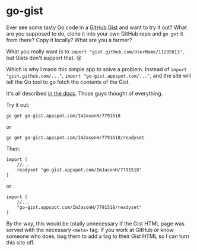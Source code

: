 go-gist
=======

Ever see some tasty Go code in a [GitHub Gist][1] and want to try it out? What are you supposed to do, clone it into your own GitHub repo and `go get` it from there? Copy it locally? What are you a farmer?

What you really want is to `import "gist.github.com/UserName/11235813"`, but Gists don't support that. :cry:

Which is why I made this simple app to solve a problem. Instead of `import "gist.github.com/..."`, `import "go-gist.appspot.com/..."`, and the site will tell the Go tool to go fetch the contents of the Gist.

It's all described [in the docs][0]. Those guys thought of everything.

Try it out:
```
go get go-gist.appspot.com/ImJasonH/7791518
```
or
```
go get go-gist.appspot.com/ImJasonH/7791518/readyset
```

Then:

```
import (
	//...
	readyset "go-gist.appspot.com/ImJasonH/7791518"
)
```
or

```
import (
	//...
	"go-gist.appspot.com/ImJasonH/7791518/readyset"
)
```

By the way, this would be totally unnecessary if the Gist HTML page was served with the necessary `<meta>` tag. If you work at GitHub or know someone who does, bug them to add a tag to their Gist HTML so I can turn this site off.

[0]: http://golang.org/cmd/go/#hdr-Remote_import_paths
[1]: http://gist.github.com
